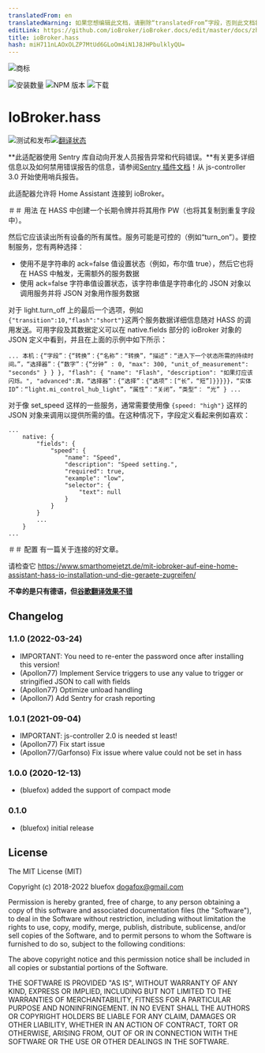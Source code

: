 ```yaml
---
translatedFrom: en
translatedWarning: 如果您想编辑此文档，请删除“translatedFrom”字段，否则此文档将再次自动翻译
editLink: https://github.com/ioBroker/ioBroker.docs/edit/master/docs/zh-cn/adapterref/iobroker.hass/README.md
title: ioBroker.hass
hash: miH711nLAOxOLZP7MtUd6GLoOm4iN1J8JHPbulklyQU=
---
```

![商标](../../../en/adapterref/iobroker.hass/admin/hass.png)

![安装数量](http://iobroker.live/badges/hass-stable.svg)
![NPM 版本](http://img.shields.io/npm/v/iobroker.hass.svg)
![下载](https://img.shields.io/npm/dm/iobroker.hass.svg)

# IoBroker.hass
![测试和发布](https://github.com/ioBroker/ioBroker.hass/workflows/Test%20and%20Release/badge.svg)[![翻译状态](https://weblate.iobroker.net/widgets/adapters/-/hass/svg-badge.svg)](https://weblate.iobroker.net/engage/adapters/?utm_source=widget)

**此适配器使用 Sentry 库自动向开发人员报告异常和代码错误。**有关更多详细信息以及如何禁用错误报告的信息，请参阅[Sentry 插件文档](https://github.com/ioBroker/plugin-sentry#plugin-sentry)！从 js-controller 3.0 开始使用哨兵报告。

此适配器允许将 Home Assistant 连接到 ioBroker。

＃＃ 用法
在 HASS 中创建一个长期令牌并将其用作 PW（也将其复制到重复字段中）。

然后它应该读出所有设备的所有属性。服务可能是可控的（例如“turn_on”）。要控制服务，您有两种选择：

* 使用不是字符串的 ack=false 值设置状态（例如，布尔值 true），然后它也将在 HASS 中触发，无需额外的服务数据
* 使用 ack=false 字符串值设置状态，该字符串值是字符串化的 JSON 对象以调用服务并将 JSON 对象用作服务数据

对于 light.turn_off 上的最后一个选项，例如`{"transition":10,"flash":"short"}`这两个服务数据详细信息随对 HASS 的调用发送。可用字段及其数据定义可以在 native.fields 部分的 ioBroker 对象的 JSON 定义中看到，并且在上面的示例中如下所示：

` ...
本机：{“字段”：{“转换”：{“名称”：“转换”，“描述”：“进入下一个状态所需的持续时间。”，“选择器”：{“数字”：{“分钟” : 0, "max": 300, "unit_of_measurement": "seconds" } } }, "flash": { "name": "Flash", "description": "如果灯应该闪烁。", "advanced":真，“选择器”：{“选择”：{“选项”：[“长”，“短”]}}}}}，“实体ID”：“light.mi_control_hub_light”，“属性”：“关闭”，“类型“： “光” } ...
`

对于像 set_speed 这样的一些服务，通常需要使用像 `{speed: "high"}` 这样的 JSON 对象来调用以提供所需的值。在这种情况下，字段定义看起来例如喜欢：

```
...
    native: {
        "fields": {
            "speed": {
                "name": "Speed",
                "description": "Speed setting.",
                "required": true,
                "example": "low",
                "selector": {
                    "text": null
                }
            }
        }
        ...
    }
...
```

＃＃ 配置
有一篇关于连接的好文章。

请检查它 https://www.smarthomejetzt.de/mit-iobroker-auf-eine-home-assistant-hass-io-installation-und-die-geraete-zugreifen/

**不幸的是只有德语，但[谷歌翻译效果不错](https://translate.google.com/translate?hl=en&sl=de&tl=en&u=https%3A%2F%2Fwww.smarthomejetzt.de%2Fmit-iobroker-auf-eine-home-assistant-hass-io-installation-und-die-geraete-zugreifen%2F)**

<!-- 下一个版本的占位符（在行首）：

### __工作进行中__ -->

## Changelog
### 1.1.0 (2022-03-24)
* IMPORTANT: You need to re-enter the password once after installing this version!
* (Apollon77) Implement Service triggers to use any value to trigger or stringified JSON to call with fields
* (Apollon77) Optimize unload handling
* (Apollon7) Add Sentry for crash reporting

### 1.0.1 (2021-09-04)
* IMPORTANT: js-controller 2.0 is needed st least!
* (Apollon77) Fix start issue
* (Apollon77/Garfonso) Fix issue where value could not be set in hass

### 1.0.0 (2020-12-13)
* (bluefox) added the support of compact mode

### 0.1.0
* (bluefox) initial release

## License
The MIT License (MIT)

Copyright (c) 2018-2022 bluefox <dogafox@gmail.com>

Permission is hereby granted, free of charge, to any person obtaining a copy
of this software and associated documentation files (the "Software"), to deal
in the Software without restriction, including without limitation the rights
to use, copy, modify, merge, publish, distribute, sublicense, and/or sell
copies of the Software, and to permit persons to whom the Software is
furnished to do so, subject to the following conditions:

The above copyright notice and this permission notice shall be included in
all copies or substantial portions of the Software.

THE SOFTWARE IS PROVIDED "AS IS", WITHOUT WARRANTY OF ANY KIND, EXPRESS OR
IMPLIED, INCLUDING BUT NOT LIMITED TO THE WARRANTIES OF MERCHANTABILITY,
FITNESS FOR A PARTICULAR PURPOSE AND NONINFRINGEMENT. IN NO EVENT SHALL THE
AUTHORS OR COPYRIGHT HOLDERS BE LIABLE FOR ANY CLAIM, DAMAGES OR OTHER
LIABILITY, WHETHER IN AN ACTION OF CONTRACT, TORT OR OTHERWISE, ARISING FROM,
OUT OF OR IN CONNECTION WITH THE SOFTWARE OR THE USE OR OTHER DEALINGS IN
THE SOFTWARE.